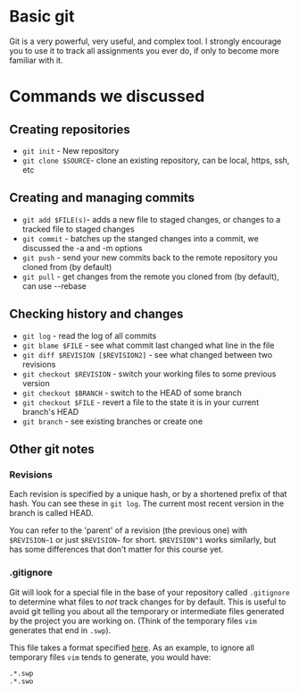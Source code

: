 
# Basic git

Git is a very powerful, very useful, and complex tool. I strongly
encourage you to use it to track all assignments you ever do, if only
to become more familiar with it.

# Commands we discussed

## Creating repositories
 * `git init` - New repository
 * `git clone $SOURCE`- clone an existing repository, can be local, https, ssh, etc

## Creating and managing commits
 * `git add $FILE(s)`- adds a new file to staged changes, or changes to a tracked file to staged changes
 * `git commit` - batches up the stanged changes into a commit, we discussed the -a and -m options
 * `git push` - send your new commits back to the remote repository you cloned from (by default)
 * `git pull` - get changes from the remote you cloned from (by default), can use --rebase
## Checking history and changes
 * `git log` - read the log of all commits
 * `git blame $FILE` - see what commit last changed what line in the file
 * `git diff $REVISION [$REVISION2]` - see what changed between two revisions
 * `git checkout $REVISION` - switch your working files to some previous version
 * `git checkout $BRANCH` - switch to the HEAD of some branch
 * `git checkout $FILE` - revert a file to the state it is in your current branch's HEAD
 * `git branch` - see existing branches or create one

## Other git notes
### Revisions

 Each revision is specified by a unique hash, or by a shortened prefix
 of that hash. You can see these in `git log`. The current most recent
 version in the branch is called HEAD.

 You can refer to the 'parent' of a revision (the previous one) with
 `$REVISION~1` or just `$REVISION~` for short. `$REVISION^1` works
 similarly, but has some differences that don't matter for this course
 yet.

### .gitignore

 Git will look for a special file in the base of your repository
 called `.gitignore` to determine what files to _not_ track changes
 for by default. This is useful to avoid git telling you about all the
 temporary or intermediate files generated by the project you are
 working on. (Think of the temporary files `vim` generates that end in
 `.swp`).

This file takes a format specified
[here](https://git-scm.com/docs/gitignore).  As an example, to ignore
all temporary files `vim` tends to generate, you would have:
~~~
.*.swp
.*.swo
~~~

